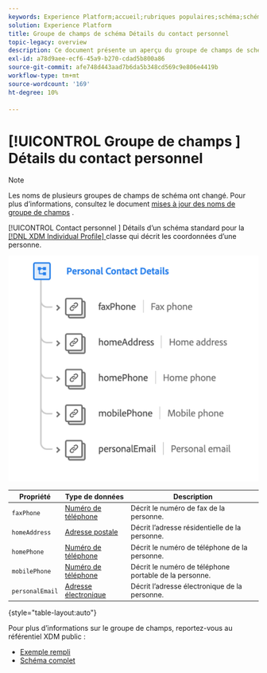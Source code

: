 ```yaml
---
keywords: Experience Platform;accueil;rubriques populaires;schéma;schéma;XDM;profil individuel;champs;schémas;schémas;détails personnels;conception de schéma;groupe de champs;groupe de champs;groupe de champs;
solution: Experience Platform
title: Groupe de champs de schéma Détails du contact personnel
topic-legacy: overview
description: Ce document présente un aperçu du groupe de champs de schéma Détails du contact personnel .
exl-id: a78d9aee-ecf6-45a9-b270-cdad5b800a86
source-git-commit: afe748d443aad7b6da5b348cd569c9e806e4419b
workflow-type: tm+mt
source-wordcount: '169'
ht-degree: 10%

---
```



# [!UICONTROL Groupe de champs ] Détails du contact personnel

>[!NOTE]
>
>Les noms de plusieurs groupes de champs de schéma ont changé. Pour plus d’informations, consultez le document [mises à jour des noms de groupe de champs](../name-updates.md) .

[!UICONTROL Contact personnel ] Détails d’un schéma standard pour la  [[!DNL XDM Individual Profile] ](../../classes/individual-profile.md) classe qui décrit les coordonnées d’une personne.

![](../../images/field-groups/personal-contact-details.png)

| Propriété | Type de données | Description |
| --- | --- | --- |
| `faxPhone` | [Numéro de téléphone](../../data-types/phone-number.md) | Décrit le numéro de fax de la personne. |
| `homeAddress` | [Adresse postale](../../data-types/postal-address.md) | Décrit l’adresse résidentielle de la personne. |
| `homePhone` | [Numéro de téléphone](../../data-types/phone-number.md) | Décrit le numéro de téléphone de la personne. |
| `mobilePhone` | [Numéro de téléphone](../../data-types/phone-number.md) | Décrit le numéro de téléphone portable de la personne. |
| `personalEmail` | [Adresse électronique](../../data-types/email-address.md) | Décrit l’adresse électronique de la personne. |

{style=&quot;table-layout:auto&quot;}

Pour plus d’informations sur le groupe de champs, reportez-vous au référentiel XDM public :

* [Exemple rempli](https://github.com/adobe/xdm/blob/master/components/fieldgroups/profile/profile-personal-details.example.1.json)
* [Schéma complet](https://github.com/adobe/xdm/blob/master/components/fieldgroups/profile/profile-personal-details.schema.json)
